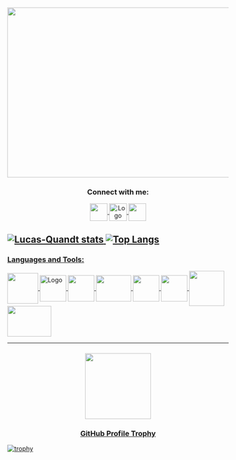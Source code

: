 <h3 align="Center"><img align="Center" src="https://github.com/Lucas-Quandt/Lucas-Quandt/assets/103226578/3b1157ab-3e14-4071-8c47-ca3a2593682d" alt="" height="388" width="870" /a>
<h3 align="center">Connect with me:</h3>
<p align="center">
<a href="https://www.linkedin.com/in/lucas-quandt-b90901128/" target="blank"><img align="center" src="https://cdn.cdnlogo.com/logos/l/66/linkedin-icon.svg" alt="" height="40" width="40" /a>
<a href="https://www.instagram.com/quandt_/" target="blank"><img align="center" img src="https://cdn.cdnlogo.com/logos/i/4/instagram.svg" alt="Logo" width="40" height="40" /a>
<a href="mailto:lucasdantas2556@gmail.com" target="blank"><img align="center" src="https://cdn.cdnlogo.com/logos/g/68/gmail-icon.svg" alt="" height="40" width="40">
</p>

![Lucas-Quandt stats](https://github-readme-stats.vercel.app/api?username=lucas-quandt&theme=tokyonight&show_icons=true) ![Top Langs](https://github-readme-stats.vercel.app/api/top-langs/?username=lucas-quandt&theme=tokyonight&show_icons=true)
---------------------------------------------------------------------

<h3 align="left">Languages and Tools:</h3>
<p align="left">
<a href=target="blank"><img align="center" src="https://cdn.cdnlogo.com/logos/j/86/java.svg" alt="" height="70" width="70" /a>
<a href=target="blank"><img align="center" img src="https://cdn.cdnlogo.com/logos/j/69/javascript.svg" alt="Logo" width="60" height="60" /a>
<a href=target="blank"><img align="center" src="https://cdn.cdnlogo.com/logos/h/90/html-5.svg" alt="" height="60" width="60">
<a href=target="blank"><img align="center" src="https://github.com/Lucas-Quandt/Lucas-Quandt/assets/103226578/284aab1d-723c-4d47-857d-3778326bac8f" alt="" height="60" width="80">
<a href=target="blank"><img align="center" src="https://cdn.cdnlogo.com/logos/n/94/nodejs-icon.svg" alt="" height="60" width="60">
<a href=target="blank"><img align="center" src="https://cdn.cdnlogo.com/logos/m/78/mysql.svg" alt="" height="60" width="60">
<a href=target="blank"><img align="center" src="https://cdn.cdnlogo.com/logos/v/83/vs-code.svg" alt="" height="80" width="80">
<a href=target="blank"><img align="center" src="https://github.com/Lucas-Quandt/Lucas-Quandt/assets/103226578/f6cda724-99aa-4d02-8389-317cf2cbf745" alt="" height="70" width="100">
</p>                                                                                                              

-------------------------------------------------------------------------------- 

<h3 align="center"></h3>
<p align="center">
<a href="https://www.linkedin.com/in/lucas-quandt-b90901128/" target="blank"><img align="center" src="https://github.com/Lucas-Quandt/Lucas-Quandt/assets/103226578/90088ee8-5b8f-44b5-9209-12f419287a72" alt="" height="150" width="150" /a>
<h3 align="center">GitHub Profile Trophy</h3>
  
  
  
  
[![trophy](https://github-profile-trophy.vercel.app/?username=Lucas-Quandt&theme=onedark)](https://github.com/Lucas-Quandt/github-profile-trophy)                                                                                                                      
                                                                                                                           
                                                                                                                                







